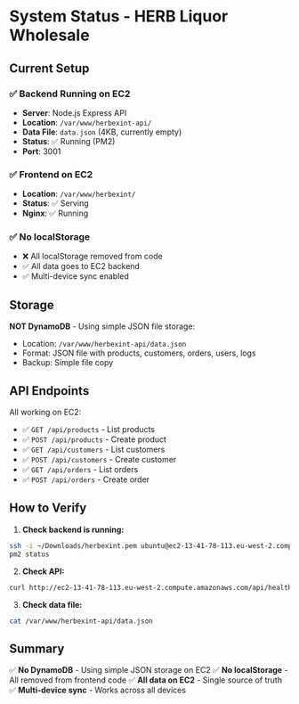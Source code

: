 # System Status - HERB Liquor Wholesale

## Current Setup

### ✅ Backend Running on EC2
- **Server**: Node.js Express API
- **Location**: `/var/www/herbexint-api/`
- **Data File**: `data.json` (4KB, currently empty)
- **Status**: ✅ Running (PM2)
- **Port**: 3001

### ✅ Frontend on EC2
- **Location**: `/var/www/herbexint/`
- **Status**: ✅ Serving
- **Nginx**: ✅ Running

### ✅ No localStorage
- ❌ All localStorage removed from code
- ✅ All data goes to EC2 backend
- ✅ Multi-device sync enabled

## Storage

**NOT DynamoDB** - Using simple JSON file storage:
- Location: `/var/www/herbexint-api/data.json`
- Format: JSON file with products, customers, orders, users, logs
- Backup: Simple file copy

## API Endpoints

All working on EC2:
- ✅ `GET /api/products` - List products
- ✅ `POST /api/products` - Create product
- ✅ `GET /api/customers` - List customers
- ✅ `POST /api/customers` - Create customer
- ✅ `GET /api/orders` - List orders
- ✅ `POST /api/orders` - Create order

## How to Verify

1. **Check backend is running:**
```bash
ssh -i ~/Downloads/herbexint.pem ubuntu@ec2-13-41-78-113.eu-west-2.compute.amazonaws.com
pm2 status
```

2. **Check API:**
```bash
curl http://ec2-13-41-78-113.eu-west-2.compute.amazonaws.com/api/health
```

3. **Check data file:**
```bash
cat /var/www/herbexint-api/data.json
```

## Summary

✅ **No DynamoDB** - Using simple JSON storage on EC2
✅ **No localStorage** - All removed from frontend code
✅ **All data on EC2** - Single source of truth
✅ **Multi-device sync** - Works across all devices

